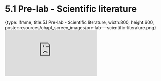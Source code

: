 # 5.1 Pre-lab - Scientific literature
 
{type: iframe, title:5.1 Pre-lab - Scientific literature, width:800, height:600, poster:resources/chapt_screen_images/pre-lab---scientific-literature.png}
![](https://sayumiyork.github.io/miniCURE-16S_Test/pre-lab---scientific-literature.html)
 

 
